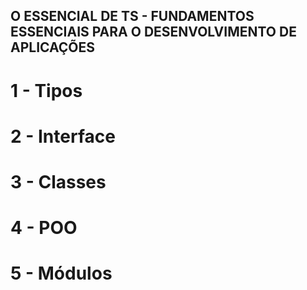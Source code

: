## O ESSENCIAL DE TS - FUNDAMENTOS ESSENCIAIS PARA O DESENVOLVIMENTO DE APLICAÇÕES

# 1 - Tipos

# 2 - Interface

# 3 - Classes

# 4 - POO

# 5 - Módulos
